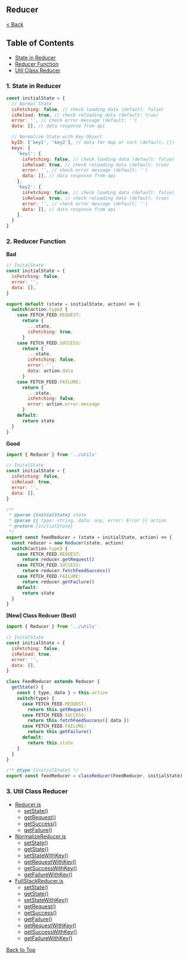 ## Reducer

[< Back](../README.md)

## Table of Contents
* [State in Reducer](#1-state-in-reducer)
* [Reducer Function](#2-reducer-function)
* [Util Class Reducer](#3-util-class-reducer)

### 1. State in Reducer

```js
const initialState = {
  // Normal State
  isFetching: false, // check loading data (default: false)
  isReload: true, // check reloading data (default: true)
  error: '', // check error message (default: '')
  data: [], // data response from api 

  // Normalize State with Key Object
  byID: ['key1', 'key2'], // data for map or sort (default: [])
  keys: {
    'key1': {
      isFetching: false, // check loading data (default: false)
      isReload: true, // check reloading data (default: true)
      error: '', // check error message (default: '')
      data: [], // data response from api 
    },
    'key2': {
      isFetching: false, // check loading data (default: false)
      isReload: true, // check reloading data (default: true)
      error: '', // check error message (default: '')
      data: [], // data response from api 
    },
  }
}
```

### 2. Reducer Function

**Bad**
```js
// InitalState
const initialState = {
  isFetching: false,
  error: '',
  data: [],
}

export default (state = initialState, action) => {
  switch(action.type) {
    case FETCH_FEED.REQUEST:
      return {
        ...state,
        isFetching: true,
      }
    case FETCH_FEED.SUCCESS:
      return {
        ...state,
        isFetching: false,
        error: '',
        data: action.data
      }
    case FETCH_FEED.FAILURE:
      return {
        ...state,
        isFetching: false,
        error: action.error.message
      }
    default:
      return state
  }
}
```

**Good**
```js
import { Reducer } from '../utils'

// InitalState
const initialState = {
  isFetching: false,
  isReload: true,
  error: '',
  data: [],
}

/**
 * @param {initialState} state
 * @param {{ type: string, data: any, error: Error }} action
 * @return {initialState}
 */
export const feedReducer = (state = initialState, action) => {
  const reducer = new Reducer(state, action)
  switch(action.type) {
    case FETCH_FEED.REQUEST:
      return reducer.getRequest()
    case FETCH_FEED.SUCCESS:
      return reducer.fetchFeedSuccess()
    case FETCH_FEED.FAILURE:
      return reducer.getFailure()
    default:
      return state
  }
}
```

**[New] Class Redcuer (Best)**
```js
import { Reducer } from '../utils'

// InitalState
const initialState = {
  isFetching: false,
  isReload: true,
  error: '',
  data: [],
}

class FeedReducer extends Reducer {
  getState() {
    const { type, data } = this.action
    switch(type) {
      case FETCH_FEED.REQUEST:
        return this.getRequest()
      case FETCH_FEED.SUCCESS:
        return this.fetchFeedSuccess({ data })
      case FETCH_FEED.FAILURE:
        return this.getFailure()
      default:
        return this.state
    }
  }
}

/** @type {initialState} */
export const feedReducer = classReducer(FeedReducer, initialState)
```


### 3. Util Class Reducer

* [Reducer.js](../src/utils/Reducer/Reducer.js)
  * [setState()](#)
  * [getRequest()](#)
  * [getSuccess()](#)
  * [getFailure()](#)
* [NormalizeReducer.js](#)
  * [setState()](#)
  * [getState()](#)
  * [setStateWithKey()](#)
  * [getRequestWithKey()](#)
  * [getSuccessWithKey()](#)
  * [getFailureWithKey()](#)
* [FullStackReducer.js](#)
  * [setState()](#)
  * [getState()](#)
  * [setStateWithKey()](#)
  * [getRequest()](#)
  * [getSuccess()](#)
  * [getFailure()](#)
  * [getRequestWithKey()](#)
  * [getSuccessWithKey()](#)
  * [getFailureWithKey()](#)

[Back to Top](#table-of-contents)